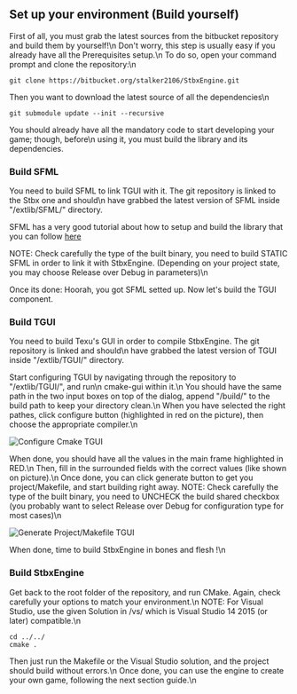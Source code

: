## Set up your environment (Build yourself)

First of all, you must grab the latest sources from the bitbucket repository and build them by yourself!\n
Don't worry, this step is usually easy if you already have all the Prerequisites setup.\n
To do so, open your command prompt and clone the repository:\n

    git clone https://bitbucket.org/stalker2106/StbxEngine.git

Then you want to download the latest source of all the dependencies\n

    git submodule update --init --recursive

You should already have all the mandatory code to start developing your game; though, before\n
using it, you must build the library and its dependencies.

### Build SFML

You need to build SFML to link TGUI with it. The git repository is linked to the Stbx one and should\n
have grabbed the latest version of SFML inside "<REPO>/extlib/SFML/" directory.

SFML has a very good tutorial about how to setup and build the library that you can follow [here](https://www.sfml-dev.org/tutorials/2.4/compile-with-cmake.php)

NOTE: Check carefully the type of the built binary, you need to build STATIC SFML in order to link it with StbxEngine.
      (Depending on your project state, you may choose Release over Debug in parameters)\n

Once its done: Hoorah, you got SFML setted up. Now let's build the TGUI component.

### Build TGUI

You need to build Texu's GUI in order to compile StbxEngine. The git repository is linked and should\n
have grabbed the latest version of TGUI inside "<REPO>/extlib/TGUI/" directory.

Start configuring TGUI by navigating through the repository to "<REPO>/extlib/TGUI/", and run\n
cmake-gui within it.\n
You should have the same path in the two input boxes on top of the dialog, append "/build/" to the build path to keep your directory clean.\n
When you have selected the right pathes, click configure button (highlighted in red on the picture), then choose the appropriate compiler.\n

![Configure Cmake TGUI](../assets/configure.png)

When done, you should have all the values in the main frame highlighted in RED.\n
Then, fill in the surrounded fields with the correct values (like shown on picture).\n
Once done, you can click generate button to get you project/Makefile, and start building right away.
NOTE: Check carefully the type of the built binary, you need to UNCHECK the build shared checkbox
      (you probably want to select Release over Debug for configuration type for most cases)\n

![Generate Project/Makefile TGUI](../assets/generate.png)


When done, time to build StbxEngine in bones and flesh !\n

### Build StbxEngine

Get back to the root folder of the repository, and run CMake. Again, check carefully your options to match your environment.\n
NOTE: For Visual Studio, use the given Solution in <REPO>/vs/ which is Visual Studio 14 2015 (or later) compatible.\n

    cd ../../
    cmake .

Then just run the Makefile or the Visual Studio solution, and the project should build without errors.\n
Once done, you can use the engine to create your own game, following the next section guide.\n